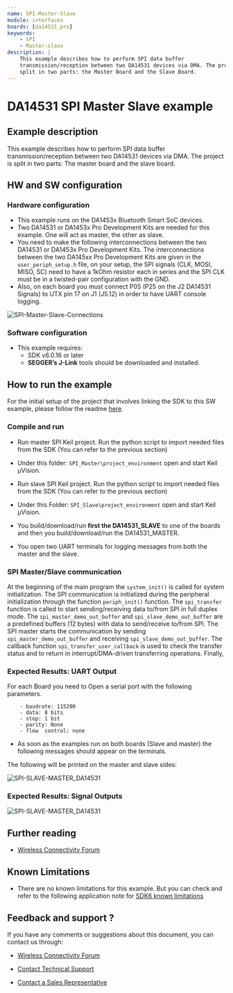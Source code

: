 ```yaml
---
name: SPI-Master-Slave
module: interfaces
boards: [da14531_pro]
keywords:
    - SPI 
    - Master-slave
description: |
    This example describes how to perform SPI data buffer
    transmission/reception between two DA14531 devices via DMA. The project is
    split in two parts: the Master Board and the Slave Board.
---
```


# DA14531 SPI Master Slave example

## Example description

This example describes how to perform SPI data buffer transmission/reception between two DA14531 devices via DMA. 
The project is split in two parts: The master board and the slave board.

## HW and SW configuration


### Hardware configuration

- This example runs on the DA1453x Bluetooth Smart SoC devices.
- Two DA14531 or DA1453x Pro Development Kits are needed for this example. One will act as master,   the other as slave.
- You need to make the following interconnections between the two DA14531 or DA1453x Pro Development Kits.
  The interconnections between the two DA145xx Pro Development Kits are given in the `user_periph_setup.h` file, on your setup, the SPI signals (CLK, MOSI, MISO, SC) need to have a 1kOhm resistor each in series and the SPI CLK must be in a twisted-pair configuration with the GND.
- Also, on each board you must connect P05 (P25 on the J2 DA14531 Signals) to UTX pin 17 on J1 (J5.12) in order to have UART console logging.

![SPI-Master-Slave-Connections](assets/SPI-Master-Slave-Connection.jpg)


### Software configuration

- This example requires:
    - SDK v6.0.16 or later
	- **SEGGER’s J-Link** tools should be downloaded and installed.
     
## How to run the example

For the initial setup of the project that involves linking the SDK to this SW example, please follow the readme [here](../../Readme.md).

### Compile and run

- Run master SPI Keil project. Run the python script to import needed files from the SDK (You can refer to the previous section)
- Under this folder: `SPI_Master\project_environment` open and start Keil µVision.

- Run slave SPI Keil project. Run the python script to import needed files from the SDK (You can refer to the previous section)
- Under this Folder: `SPI_Slave\project_environment` open and start Keil µVision.
- You build/download/run **first the DA14531_SLAVE** to one of the boards and then you build/download/run the DA14531_MASTER.
- You open two UART terminals for logging messages from both the master and the slave.	

### SPI Master/Slave communication

At the beginning of the main program the `system_init()` is called for system initialization. 
The SPI communication is initialized during the peripheral initialization through the function `periph_init()` function. The `spi_transfer` function 
is called to start sending/receiving data to/from SPI in full duplex mode.
The `spi_master_demo_out_buffer` and `spi_slave_demo_out_buffer` are a predefined buffers (12 bytes) with data to send/receive to/from SPI. 
The SPI master starts the communication by sending `spi_master_demo_out_buffer`  and receiving `spi_slave_demo_out_buffer`.
The callback function `spi_transfer_user_callback` is used to check the transfer status and to return in interrupt/DMA-driven transferring operations.
Finally,  

### Expected Results: UART Output

For each Board you need to Open a serial port with the following parameters.

		- baudrate: 115200
		- data: 8 bits
		- stop: 1 bit
		- parity: None
		- flow  control: none
		
 - As soon as the examples run on both boards (Slave and master) the following messages should appear on the terminals.

The following will be printed on the master and slave sides:

![SPI-SLAVE-MASTER_DA14531](assets/output_results.png)

### Expected Results: Signal Outputs

![SPI-SLAVE-MASTER_DA14531](assets/logic_trace.png)


## Further reading

- [Wireless Connectivity Forum](https://lpccs-docs.renesas.com/lpc_docs_index/DA145xx.html)



## Known Limitations

- There are no known limitations for this example. But you can check and refer to the following application note for
[SDK6 known limitations](https://lpccs-docs.renesas.com/sdk6_kll/index.html)

## Feedback and support ?

If you have any comments or suggestions about this document, you can contact us through:

- [Wireless Connectivity Forum](https://community.renesas.com/wireles-connectivity)

- [Contact Technical Support](https://www.renesas.com/eu/en/support?nid=1564826&issue_type=technical)

- [Contact a Sales Representative](https://www.renesas.com/eu/en/buy-sample/locations)

